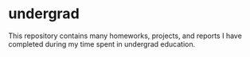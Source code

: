 # undergrad
This repository contains many homeworks, projects, and reports I have completed during my time spent in undergrad education.
